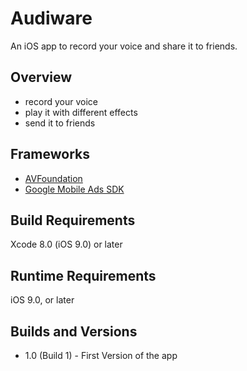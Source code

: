 # Audiware

An iOS app to record your voice and share it to friends.

## Overview

- record your voice
- play it with different effects
- send it to friends

## Frameworks

- [AVFoundation](https://developer.apple.com/av-foundation/)
- [Google Mobile Ads SDK](https://developers.google.com/admob/ios/quick-start)

## Build Requirements

Xcode 8.0 (iOS 9.0) or later

## Runtime Requirements

iOS 9.0, or later

## Builds and Versions

- 1.0 (Build 1) - First Version of the app

